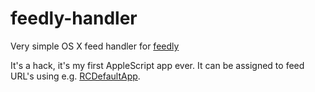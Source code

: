 # feedly-handler
Very simple OS X feed handler for [feedly](http://feedly.com)

It's a hack, it's my first AppleScript app ever. It can be assigned to feed URL's using e.g. [RCDefaultApp](http://www.rubicode.com/Software/RCDefaultApp/).
